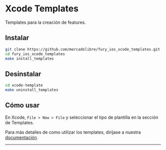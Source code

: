 # Xcode Templates

Templates para la creación de features.

## Instalar

```bash
git clone https://github.com/mercadolibre/fury_ios_xcode_templates.git
cd fury_ios_xcode_templates
make install_templates
```

## Desinstalar
```bash
cd xcode-template
make uninstall_templates
```

## Cómo usar
En Xcode, ``File > New > File`` y seleccionar el tipo de plantilla en la sección de Templates.

Para más detalles de como utilizar los templates, diríjase a nuestra [documentación](https://sites.google.com/mercadolibre.cl/wiki-ioscashrails/arquitectura-para-desarrollar-templates/xcode-templates?authuser=0).

---
